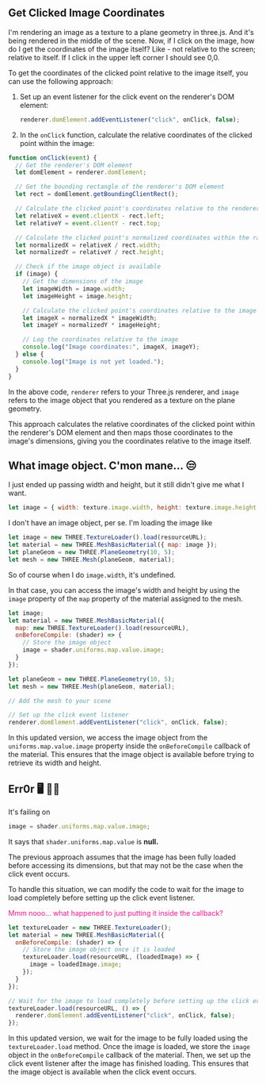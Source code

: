 ## Get Clicked Image Coordinates

I'm rendering an image as a texture to a plane geometry in three.js.  And it's being rendered in the middle of the scene.  Now, if I click on the image, how do I get the coordinates of the image itself?  Like - not relative to the screen; relative to itself.  If I click in the upper left corner I should see 0,0.

To get the coordinates of the clicked point relative to the image itself, you can use the following approach:

1. Set up an event listener for the click event on the renderer's DOM element:

    ```javascript
    renderer.domElement.addEventListener("click", onClick, false);
    ```

2. In the `onClick` function, calculate the relative coordinates of the clicked point within the image:

```javascript
function onClick(event) {
  // Get the renderer's DOM element
  let domElement = renderer.domElement;

  // Get the bounding rectangle of the renderer's DOM element
  let rect = domElement.getBoundingClientRect();

  // Calculate the clicked point's coordinates relative to the renderer's DOM element
  let relativeX = event.clientX - rect.left;
  let relativeY = event.clientY - rect.top;

  // Calculate the clicked point's normalized coordinates within the range of [0, 1]
  let normalizedX = relativeX / rect.width;
  let normalizedY = relativeY / rect.height;

  // Check if the image object is available
  if (image) {
    // Get the dimensions of the image
    let imageWidth = image.width;
    let imageHeight = image.height;

    // Calculate the clicked point's coordinates relative to the image
    let imageX = normalizedX * imageWidth;
    let imageY = normalizedY * imageHeight;

    // Log the coordinates relative to the image
    console.log("Image coordinates:", imageX, imageY);
  } else {
    console.log("Image is not yet loaded.");
  }
}
```

In the above code, `renderer` refers to your Three.js renderer, and `image` refers to the image object that you rendered as a texture on the plane geometry.

This approach calculates the relative coordinates of the clicked point within the renderer's DOM element and then maps those coordinates to the image's dimensions, giving you the coordinates relative to the image itself.

## What image object. C'mon mane... 😒

I just ended up passing width and height, but it still didn't give me what I want.

```js
let image = { width: texture.image.width, height: texture.image.height }
```

I don't have an image object, per se.  I'm loading the image like 

```js
let image = new THREE.TextureLoader().load(resourceURL);
let material = new THREE.MeshBasicMaterial({ map: image });
let planeGeom = new THREE.PlaneGeometry(10, 5);
let mesh = new THREE.Mesh(planeGeom, material);
```
  
So of course when I do `image.width`, it's undefined.

In that case, you can access the image's width and height by using the `image` property of the `map` property of the material assigned to the mesh.

```javascript
let image;let material = new THREE.MeshBasicMaterial({  map: new THREE.TextureLoader().load(resourceURL),  onBeforeCompile: (shader) => {    // Store the image object    image = shader.uniforms.map.value.image;  }});let planeGeom = new THREE.PlaneGeometry(10, 5);let mesh = new THREE.Mesh(planeGeom, material);// Add the mesh to your scene// Set up the click event listenerrenderer.domElement.addEventListener("click", onClick, false);
```

In this updated version, we access the image object from the `uniforms.map.value.image` property inside the `onBeforeCompile` callback of the material. This ensures that the image object is available before trying to retrieve its width and height.

## Err0r 🖥️ 💃🏻

It's failing on

```js
image = shader.uniforms.map.value.image;
```

It says that `shader.uniforms.map.value` is **null.**

The previous approach assumes that the image has been fully loaded before accessing its dimensions, but that may not be the case when the click event occurs.

To handle this situation, we can modify the code to wait for the image to load completely before setting up the click event listener.

<span style="color:deeppink;">Mmm nooo... what happened to just putting it inside the callback?</span>

```javascript
let textureLoader = new THREE.TextureLoader();let material = new THREE.MeshBasicMaterial({  onBeforeCompile: (shader) => {    // Store the image object once it is loaded    textureLoader.load(resourceURL, (loadedImage) => {      image = loadedImage.image;    });  }});// Wait for the image to load completely before setting up the click event listenertextureLoader.load(resourceURL, () => {  renderer.domElement.addEventListener("click", onClick, false);});```

In this updated version, we wait for the image to be fully loaded using the `textureLoader.load` method. Once the image is loaded, we store the `image` object in the `onBeforeCompile` callback of the material. Then, we set up the click event listener after the image has finished loading. This ensures that the image object is available when the click event occurs.

<br>

